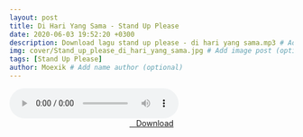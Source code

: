 ```yaml
---
layout: post
title: Di Hari Yang Sama - Stand Up Please
date: 2020-06-03 19:52:20 +0300
description: Download lagu stand up please - di hari yang sama.mp3 # Add post description (optional)
img: cover/Stand_up_please_di_hari_yang_sama.jpg # Add image post (optional)
tags: [Stand Up Please]
author: Moexik # Add name author (optional)
---
```


<audio class='js-player' style="--plyr-color-main: #212121;" controls>
<source src="https://drive.google.com/uc?authuser=0&id=1l8e0R70VPCRxWnGTrYN_fjulV6UrRNpD&export=download" type="audio/mp3">
</audio><br />

<center>
<a href="/dl/dihariyangsama-standupplease/" ><i class="fa fa-caret-down" aria-hidden="true"></i>&nbsp; &nbsp;Download</a>
</center><br />
